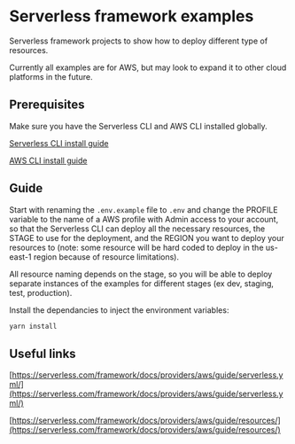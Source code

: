 # Serverless framework examples

Serverless framework projects to show how to deploy different type of resources.

Currently all examples are for AWS, but may look to expand it to other cloud platforms in the future.

## Prerequisites

Make sure you have the Serverless CLI and AWS CLI installed globally.

[Serverless CLI install guide](https://serverless.com/framework/docs/providers/aws/guide/installation/)

[AWS CLI install guide](https://docs.aws.amazon.com/cli/latest/userguide/cli-chap-install.html)

## Guide

Start with renaming the `.env.example` file to `.env` and change the PROFILE variable to the name of a AWS profile with Admin access to your account, so that the Serverless CLI can deploy all the necessary resources, the STAGE to use for the deployment, and the REGION you want to deploy your resources to (note: some resource will be hard coded to deploy in the us-east-1 region because of resource limitations).

All resource naming depends on the stage, so you will be able to deploy separate instances of the examples for different stages (ex dev, staging, test, production).

Install the dependancies to inject the environment variables:

```bash
yarn install
```

## Useful links

[https://serverless.com/framework/docs/providers/aws/guide/serverless.yml/](https://serverless.com/framework/docs/providers/aws/guide/serverless.yml/)

[https://serverless.com/framework/docs/providers/aws/guide/resources/](https://serverless.com/framework/docs/providers/aws/guide/resources/)